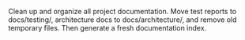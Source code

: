 Clean up and organize all project documentation. Move test reports to docs/testing/, architecture docs to docs/architecture/, and remove old temporary files. Then generate a fresh documentation index.